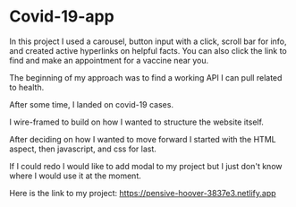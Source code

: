 # Covid-19-app

In this project I used a carousel, button input with a click, scroll bar for info, and created active hyperlinks on helpful facts.  You can also click the link to find and make an appointment for a vaccine near you.

The beginning of my approach was to find a working API I can pull related to health.

After some time, I landed on covid-19 cases.

I wire-framed to build on how I wanted to structure the website itself.

After deciding on how I wanted to move forward I started with the HTML aspect, then javascript, and css for last.

If I could redo I would like to add modal to my project but I just don't know where I would use it at the moment.

Here is the link to my project: https://pensive-hoover-3837e3.netlify.app
